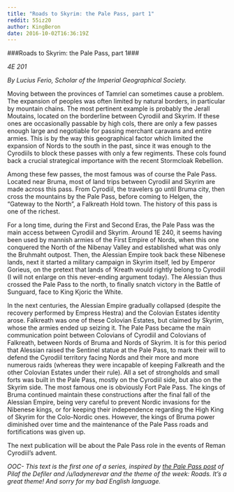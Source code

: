 ```yaml
---
title: "Roads to Skyrim: the Pale Pass, part 1"
reddit: 55iz20
author: KingBeron
date: 2016-10-02T16:36:19Z
---
```


###Roads to Skyrim: the Pale Pass, part 1###

*4E 201*

*By Lucius Ferio, Scholar of the Imperial Geographical Society.*

Moving between the provinces of Tamriel can sometimes cause a problem. The expansion of peoples was often limited by natural borders, in particular by mountain chains. The most pertinent example is probably the Jerall Moutains, located on the borderline between Cyrodiil and Skyrim. If these ones are occasionally passable by high cols, there are only a few passes enough large and negotiable for passing merchant caravans and entire armies. This is by the way this geographical factor which limited the expansion of Nords to the south in the past, since it was enough to the Cyrodiils to block these passes with only a few regiments. These cols found back a crucial strategical importance with the recent Stormcloak Rebellion.

Among these few passes, the most famous was of course the Pale Pass. Located near Bruma, most of land trips between Cyrodiil and Skyrim are made across this pass. From Cyrodiil, the travelers go until Bruma city, then cross the mountains by the Pale Pass, before coming to Helgen, the “Gateway to the North”, a Falkreath Hold town. The history of this pass is one of the richest.

For a long time, during the First and Second Eras, the Pale Pass was the main access between Cyrodiil and Skyrim. Around 1E 240, it seems having been used by mannish armies of the First Empire of Nords, when this one conquered the North of the Nibenay Valley and established what was only the Bruhmaht outpost. Then, the Alessian Empire took back these Nibenese lands, next it started a military campaign in Skyrim itself, led by Emperor Gorieus, on the pretext that lands of ‘Kreath would rightly belong to Cyrodiil (I will not enlarge on this never-ending argument today). The Alessian thus crossed the Pale Pass to the north, to finally snatch victory in the Battle of Sunguard, face to King Kjoric the White.

In the next centuries, the Alessian Empire gradually collapsed (despite the recovery performed by Empress Hestra) and the Colovian Estates identity arose. Falkreath was one of these Colovian Estates, but claimed by Skyrim, whose the armies ended up seizing it. The Pale Pass became the main communication point between Colovians of Cyrodiil and Colovians of Falkreath, between Nords of Bruma and Nords of Skyrim. It is for this period that Alessian raised the Sentinel statue at the Pale Pass, to mark their will to defend the Cyrodiil territory facing Nords and their more and more numerous raids (whereas they were incapable of keeping Falkreath and the other Colovian Estates under their rule). All a set of strongholds and small forts was built in the Pale Pass, mostly on the Cyrodiil side, but also on the Skyrim side. The most famous one is obviously Fort Pale Pass. The kings of Bruma continued maintain these constructions after the final fall of the Alessian Empire, being very careful to prevent Nordic invasions for the Nibenese kings, or for keeping their independence regarding the High King of Skyrim for the Colo-Nordic ones. However, the kings of Bruma power diminished over time and the maintenance of the Pale Pass roads and fortifications was given up.

The next publication will be about the Pale Pass role in the events of Reman Cyrodiil’s advent. 


*OOC- This text is the first one of a series, inspired by [the Pale Pass post](http://ladynerevar.tumblr.com/post/140841563325/the-serpents-lair-pale-pass-invading-from-the) of Pilaf the Defiler and /u/ladynerevar and the theme of the week: Roads. It’s a great theme! And sorry for my bad English language.*
